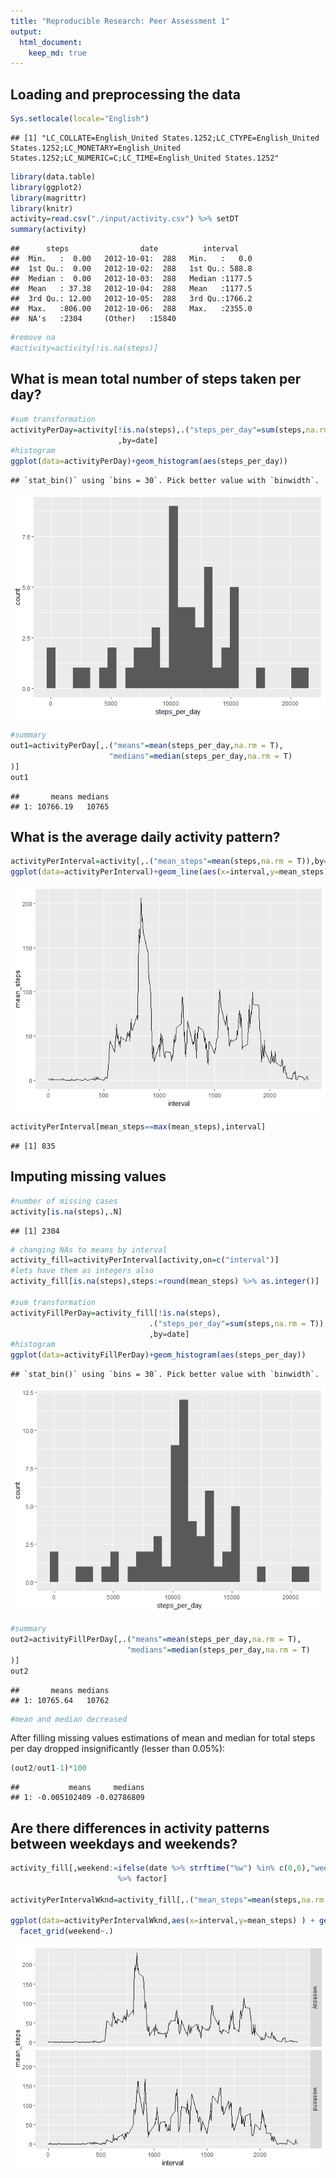 ```yaml
---
title: "Reproducible Research: Peer Assessment 1"
output: 
  html_document:
    keep_md: true
---
```



## Loading and preprocessing the data

```r
Sys.setlocale(locale="English")
```

```
## [1] "LC_COLLATE=English_United States.1252;LC_CTYPE=English_United States.1252;LC_MONETARY=English_United States.1252;LC_NUMERIC=C;LC_TIME=English_United States.1252"
```

```r
library(data.table)
library(ggplot2)
library(magrittr)
library(knitr)
activity=read.csv("./input/activity.csv") %>% setDT
summary(activity)
```

```
##      steps                date          interval     
##  Min.   :  0.00   2012-10-01:  288   Min.   :   0.0  
##  1st Qu.:  0.00   2012-10-02:  288   1st Qu.: 588.8  
##  Median :  0.00   2012-10-03:  288   Median :1177.5  
##  Mean   : 37.38   2012-10-04:  288   Mean   :1177.5  
##  3rd Qu.: 12.00   2012-10-05:  288   3rd Qu.:1766.2  
##  Max.   :806.00   2012-10-06:  288   Max.   :2355.0  
##  NA's   :2304     (Other)   :15840
```

```r
#remove na
#activity=activity[!is.na(steps)]
```


## What is mean total number of steps taken per day?

```r
#sum transformation
activityPerDay=activity[!is.na(steps),.("steps_per_day"=sum(steps,na.rm = T))
                        ,by=date]
#histogram
ggplot(data=activityPerDay)+geom_histogram(aes(steps_per_day))
```

```
## `stat_bin()` using `bins = 30`. Pick better value with `binwidth`.
```

![](PA1_template_files/figure-html/unnamed-chunk-2-1.png)<!-- -->

```r
#summary
out1=activityPerDay[,.("means"=mean(steps_per_day,na.rm = T),
                      "medians"=median(steps_per_day,na.rm = T)
)]
out1
```

```
##       means medians
## 1: 10766.19   10765
```



## What is the average daily activity pattern?

```r
activityPerInterval=activity[,.("mean_steps"=mean(steps,na.rm = T)),by=interval]
ggplot(data=activityPerInterval)+geom_line(aes(x=interval,y=mean_steps))
```

![](PA1_template_files/figure-html/unnamed-chunk-3-1.png)<!-- -->

```r
activityPerInterval[mean_steps==max(mean_steps),interval]
```

```
## [1] 835
```


## Imputing missing values

```r
#number of missing cases
activity[is.na(steps),.N]
```

```
## [1] 2304
```

```r
# changing NAs to means by interval
activity_fill=activityPerInterval[activity,on=c("interval")]
#lets have them as integers also
activity_fill[is.na(steps),steps:=round(mean_steps) %>% as.integer()]

#sum transformation
activityFillPerDay=activity_fill[!is.na(steps),
                               .("steps_per_day"=sum(steps,na.rm = T))
                               ,by=date]
#histogram
ggplot(data=activityFillPerDay)+geom_histogram(aes(steps_per_day))
```

```
## `stat_bin()` using `bins = 30`. Pick better value with `binwidth`.
```

![](PA1_template_files/figure-html/unnamed-chunk-4-1.png)<!-- -->

```r
#summary
out2=activityFillPerDay[,.("means"=mean(steps_per_day,na.rm = T),
                          "medians"=median(steps_per_day,na.rm = T)
)]
out2
```

```
##       means medians
## 1: 10765.64   10762
```

```r
#mean and median decreased
```
After filling missing values estimations of mean and median for total steps per day dropped insignificantly (lesser than 0.05%):

```r
(out2/out1-1)*100
```

```
##           means     medians
## 1: -0.005102409 -0.02786809
```



## Are there differences in activity patterns between weekdays and weekends?

```r
activity_fill[,weekend:=ifelse(date %>% strftime("%w") %in% c(0,6),"weekend","weekday") 
                        %>% factor]

activityPerIntervalWknd=activity_fill[,.("mean_steps"=mean(steps,na.rm = T)),by=.(weekend,interval)]

ggplot(data=activityPerIntervalWknd,aes(x=interval,y=mean_steps) ) + geom_line() +
  facet_grid(weekend~.)
```

![](PA1_template_files/figure-html/unnamed-chunk-6-1.png)<!-- -->


